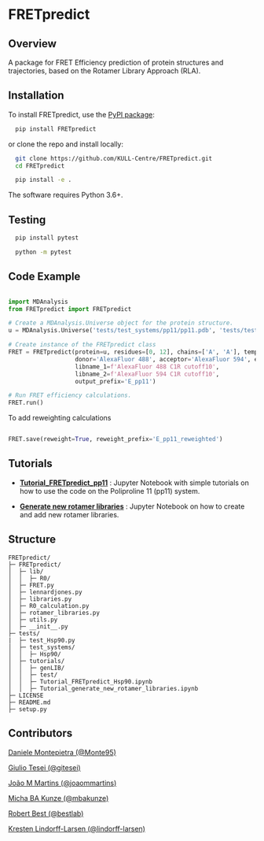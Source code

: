 FRETpredict
===========

Overview
--------

A package for FRET Efficiency prediction of protein structures and trajectories, based on the Rotamer Library Approach (RLA).

Installation
------------

To install FRETpredict, use the [PyPI package](https://pypi.org/project/FRETpredict):

```bash
  pip install FRETpredict
```

or clone the repo and install locally:

```bash
  git clone https://github.com/KULL-Centre/FRETpredict.git
  cd FRETpredict

  pip install -e . 
```

The software requires Python 3.6+.

Testing
-------

```bash
  pip install pytest

  python -m pytest
```

Code Example
------------

```python

import MDAnalysis
from FRETpredict import FRETpredict

# Create a MDAnalysis.Universe object for the protein structure.
u = MDAnalysis.Universe('tests/test_systems/pp11/pp11.pdb', 'tests/test_systems/pp11/pp11.xtc')

# Create instance of the FRETpredict class
FRET = FRETpredict(protein=u, residues=[0, 12], chains=['A', 'A'], temperature=298, 
                   donor='AlexaFluor 488', acceptor='AlexaFluor 594', electrostatic=True,
                   libname_1=f'AlexaFluor 488 C1R cutoff10',
                   libname_2=f'AlexaFluor 594 C1R cutoff10',  
                   output_prefix='E_pp11')

# Run FRET efficiency calculations.
FRET.run()

```
To add reweighting calculations

```python

FRET.save(reweight=True, reweight_prefix='E_pp11_reweighted')

```


Tutorials
---------

- __[Tutorial_FRETpredict_pp11](https://github.com/Monte95/FRETpredict/blob/eef8bf0d219109ada605e943ecc4b1aa9dde86df/tests/tutorials/Tutorial_FRETpredict_pp11.ipynb)__ : Jupyter Notebook with simple tutorials on how to use the code on the Poliproline 11 (pp11) system.

- __[Generate new rotamer libraries](https://github.com/Monte95/FRETpredict/blob/eef8bf0d219109ada605e943ecc4b1aa9dde86df/tests/tutorials/Tutorial_generate_new_rotamer_libraries.ipynb)__ : Jupyter Notebook on how to create and add new rotamer libraries.


Structure
---------
```
FRETpredict/
├─ FRETpredict/
│  ├─ lib/
│  │  ├─ R0/
│  ├─ FRET.py
│  ├─ lennardjones.py
│  ├─ libraries.py
│  ├─ R0_calculation.py
│  ├─ rotamer_libraries.py
│  ├─ utils.py
│  ├─ __init__.py
├─ tests/
|  ├─ test_Hsp90.py
│  ├─ test_systems/
│  │  ├─ Hsp90/
│  ├─ tutorials/
│  │  ├─ genLIB/
│  │  ├─ test/
│  │  ├─ Tutorial_FRETpredict_Hsp90.ipynb
│  │  ├─ Tutorial_generate_new_rotamer_libraries.ipynb
├─ LICENSE
├─ README.md
├─ setup.py
```

Contributors
-------------

[Daniele Montepietra (@Monte95)](https://github.com/Monte95)

[Giulio Tesei (@gitesei)](https://github.com/gitesei)

[João M Martins (@joaommartins)](https://github.com/joaommartins)

[Micha BA Kunze (@mbakunze)](https://github.com/mbakunze)

[Robert Best (@bestlab)](https://github.com/bestlab)

[Kresten Lindorff-Larsen (@lindorff-larsen)](https://github.com/lindorff-larsen)
